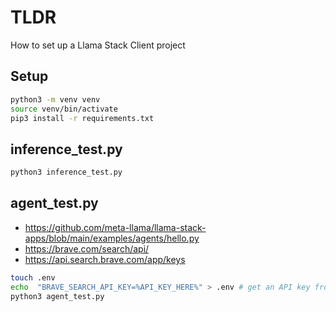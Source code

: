 # TLDR

How to set up a Llama Stack Client project

## Setup

```sh
python3 -m venv venv
source venv/bin/activate
pip3 install -r requirements.txt
```

## inference_test.py

```sh
python3 inference_test.py
```

## agent_test.py

- https://github.com/meta-llama/llama-stack-apps/blob/main/examples/agents/hello.py
- https://brave.com/search/api/
- https://api.search.brave.com/app/keys

```sh
touch .env
echo  "BRAVE_SEARCH_API_KEY=%API_KEY_HERE%" > .env # get an API key from the Brave Search API console
python3 agent_test.py

```